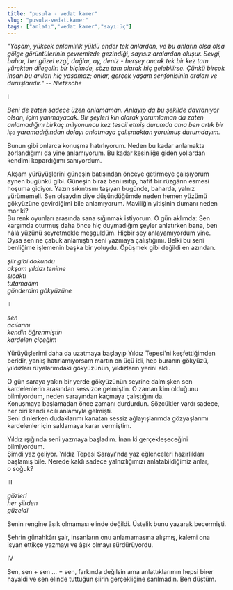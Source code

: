 ```yaml
---
title: "pusula - vedat kamer"
slug: "pusula-vedat.kamer"
tags: ["anlatı","vedat kamer","sayı:üç"]
---
```

*"Yaşam, yüksek anlamlılık yüklü ender tek anlardan, ve bu anların olsa
olsa gölge görüntülerinin çevremizde gezindiği, sayısız aralardan
oluşur. Sevgi, bahar, her güzel ezgi, dağlar, ay, deniz - herşey ancak
tek bir kez tam yürekten dilegelir: bir biçimde, söze tam olarak hiç
gelebilirse. Çünkü birçok insan bu anıları hiç yaşamaz; onlar, gerçek
yaşam senfonisinin araları ve duruşlarıdır." -- Nietzsche*

I

*Beni de zaten sadece üzen anlamaman. Anlayıp da bu şekilde davranıyor
olsan, içim yanmayacak. Bir şeyleri kin olarak yorumlaman da zaten
anlamadığını birkaç milyonuncu kez tescil etmiş durumda ama ben artık
bir işe yaramadığından dolayı anlatmaya çalışmaktan
yorulmuş durumdayım.*

Bunun gibi onlarca konuşma hatırlıyorum. Neden bu kadar anlamakta
zorlandığımı da yine anlamıyorum. Bu kadar kesinliğe giden yollardan
kendimi kopardığımı sanıyordum.

Akşam yürüyüşlerini güneşin batışından önceye getirmeye çalışıyorum
aynen bugünkü gibi. Güneşin biraz beni ısıtıp, hafif bir rüzgârın esmesi
hoşuma gidiyor. Yazın sıkıntısını taşıyan bugünde, baharda, yalnız
yürümemeli. Sen olsaydın diye düşündüğümde neden hemen yüzümü gökyüzüne
çevirdiğimi bile anlamıyorum. Maviliğin yitişinin dumanı neden mor ki?\
Bu renk oyunları arasında sana sığınmak istiyorum. O gün aklımda: Sen
karşımda oturmuş daha önce hiç duymadığım şeyler anlatırken bana, ben
hâlâ yüzünü seyretmekle meşguldüm. Hiçbir şey anlayamıyordum yine. Oysa
sen ne çabuk anlamıştın seni yazmaya çalıştığımı. Belki bu seni
benliğime işlemenin başka bir yoluydu. Öpüşmek gibi değildi en azından.

*şiir gibi dokundu\
akşam yıldızı tenime\
sıcaktı\
tutamadım\
gönderdim gökyüzüne*

II

*sen\
acılarını\
kendin öğrenmiştin\
kardelen çiçeğim*

Yürüyüşlerimi daha da uzatmaya başlayıp Yıldız Tepesi'ni keşfettiğimden
beridir, yanlış hatırlamıyorsam martın on üçü idi, hep buranın gökyüzü,
yıldızları rüyalarımdaki gökyüzünün, yıldızların yerini aldı.

O gün saraya yakın bir yerde gökyüzünün seyrine dalmışken sen
kardelenlerin arasından sessizce gelmiştin. O zaman kim olduğunu
bilmiyordum, neden sarayından kaçmaya çalıştığını da.\
Konuşmaya başlamadan önce zamanı durdurdun. Sözcükler vardı sadece, her
biri kendi acılı anlamıyla gelmişti.\
Seni dinlerken dudaklarımı kanatan sessiz ağlayışlarımda gözyaşlarımı
kardelenler için saklamaya karar vermiştim.

Yıldız ışığında seni yazmaya başladım. İnan ki gerçekleşeceğini
bilmiyordum.\
Şimdi yaz geliyor. Yıldız Tepesi Sarayı'nda yaz eğlenceleri hazırlıkları
başlamış bile. Nerede kaldı sadece yalnızlığımızı anlatabildiğimiz
anlar, o soğuk?

III

*gözleri\
her şiirden\
güzeldi*

Senin rengine âşık olmaması elinde değildi. Üstelik bunu
yazarak becermişti.

Şehrin günahkârı şair, insanların onu anlamamasına alışmış, kalemi ona
isyan ettikçe yazmayı ve âşık olmayı sürdürüyordu.

IV

Sen, sen + sen ... = sen, farkında değilsin ama anlattıklarımın hepsi
birer hayaldi ve sen elinde tuttuğun şiirin gerçekliğine sarılmadın.
Ben düştüm.
